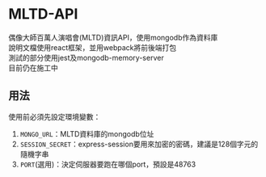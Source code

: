 # MLTD-API

偶像大師百萬人演唱會(MLTD)資訊API，使用mongodb作為資料庫  
說明文檔使用react框架，並用webpack將前後端打包  
測試的部分使用jest及mongodb-memory-server  
目前仍在施工中

## 用法

使用前必須先設定環境變數：

1. `MONGO_URL`：MLTD資料庫的mongodb位址
2. `SESSION_SECRET`：express-session要用來加密的密碼，建議是128個字元的隨機字串
3. `PORT`(選用)：決定伺服器要跑在哪個port，預設是48763
